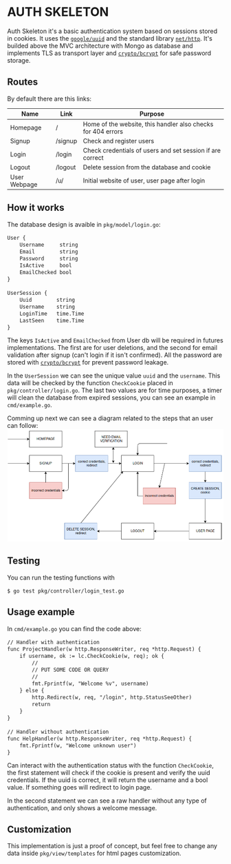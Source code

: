 # AUTH SKELETON 
Auth Skeleton it's a basic authentication system based on sessions stored in cookies. It uses the [`google/uuid`](https://github.com/google/uuid) and the standard library [`net/http`](https://godoc.org/net/http). It's builded above the MVC architecture with Mongo as database and implements TLS as transport layer and [`crypto/bcrypt`](https://godoc.org/golang.org/x/crypto/bcrypt) for safe password storage. 

## Routes
By default there are this links: 

| Name        | Link   | Purpose                                                     |
|-------------|--------|-------------------------------------------------------------|
| Homepage    | /      | Home of the website, this handler also checks for 404 errors|
| Signup      | /signup| Check and register users                                    |
| Login       | /login | Check credentials of users and set session if are correct   |
| Logout      | /logout| Delete session from the database and cookie                 |
| User Webpage| /u/    | Initial website of user, user page after login              |


## How it works 
The database design is avaible in `pkg/model/login.go`: 
```MongoDB
User {
    Username     string 
    Email        string 
    Password     string 
    IsActive     bool 
    EmailChecked bool 
}

UserSession {
    Uuid        string 
    Username    string  
    LoginTime   time.Time 
    LastSeen    time.Time 
}
```

The keys `IsActive` and `EmailChecked` from User db will be required in futures implementations. The first are for user deletions, and the second for email validation after signup (can't login if it isn't confirmed). All the password are stored with [`crypto/bcrypt`](https://godoc.org/golang.org/x/crypto/bcrypt) for prevent password leakage. 

In the `UserSession` we can see the unique value `uuid` and the `username`. This data will be checked by the function `CheckCookie` placed in `pkg/controller/login.go`. The last two values are for time purposes, a timer will clean the database from expired sessions, you can see an example in `cmd/example.go`.  

Comming up next we can see a diagram related to the steps that an user can follow: 
![alt text](img/workflow-sessions.png "Logo Title Text 1")

## Testing 
You can run the testing functions with 
```
$ go test pkg/controller/login_test.go 
```
## Usage example 
In `cmd/example.go` you can find the code above: 
```golang 
// Handler with authentication
func ProjectHandler(w http.ResponseWriter, req *http.Request) {
	if username, ok := lc.CheckCookie(w, req); ok {
		//
		// PUT SOME CODE OR QUERY
		//
		fmt.Fprintf(w, "Welcome %v", username)
	} else {
		http.Redirect(w, req, "/login", http.StatusSeeOther)
		return
	}
}

// Handler without authentication
func HelpHandler(w http.ResponseWriter, req *http.Request) {
	fmt.Fprintf(w, "Welcome unknown user")
}
```

Can interact with the authentication status with the function `CheckCookie`, the first statement will check if the cookie is present and verify the uuid credentials. If the uuid is correct, it will return the username and a bool value. If something goes will redirect to login page. 

In the second statement we can see a raw handler without any type of authentication, and only shows a welcome message. 

## Customization 
This implementation is just a proof of concept, but feel free to change any data inside `pkg/view/templates` for html pages customization. 
